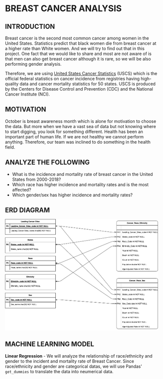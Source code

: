 # BREAST CANCER ANALYSIS



## INTRODUCTION
Breast cancer is the second most common cancer among women in the United States. Statistics predict that black women die from breast cancer at a higher rate than White women. And we will try to find out that in this project. One fact that we would like to share and most are not aware of is that men can also get breast cancer although it is rare, so we will be also performing gender analysis.

Therefore, we are using [United States Cancer Statistics](https://www.cdc.gov/cancer/uscs) (USCS) which is the official federal statistics on cancer incidence from registries having high-quality data and cancer mortality statistics for 50 states. USCS is produced by the Centers for Disease Control and Prevention (CDC) and the National Cancer Institute (NCI).

## MOTIVATION
October is breast awareness month which is alone for motivation to choose the data. But more when we have a vast sea of data but not knowing where to start digging, you look for something different. Health has been an important part of human life. If we are not healthy we cannot perform anything. Therefore, our team was inclined to do something in the health field.

## ANALYZE THE FOLLOWING

- What is the incidence and mortality rate of breast cancer in the United States from 2000-2018? 
- Which race has higher incidence and mortality rates and is the most affected?
- Which gender/sex has higher incidence and mortality rates?


## ERD DIAGRAM
![enter image description here](https://github.com/Mishabatoon/Healthcare_Project/blob/main/BreastCancerERD.png?raw=true)


## MACHINE LEARNING MODEL
**Linear Regression** - We will analyze the relationship of race/ethnicity and gender to the incident and mortality rate of Breast Cancer. Since race/ethnicity and gender are categorical datas, we will use Pandas' `get_dummies` to translate the data into neumerical data.
